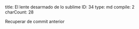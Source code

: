 title:          El lente desarmado de lo sublime
ID:             34
type:           md
compile:        2
charCount:      28


Recuperar de commit anterior